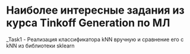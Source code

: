 # Наиболее интересные задания из курса Tinkoff Generation по МЛ

<name>_Task1 - Реализация классификатора kNN вручную и сравнение его с kNN из библиотеки sklearn 

